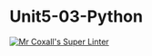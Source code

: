 # Unit5-03-Python
[![Mr Coxall's Super Linter](https://github.com/ICS3U-C-Programming-GustavI/Unit5-03-Python/workflows/Mr%20Coxall's%20Super%20Linter/badge.svg)](https://github.com/ICS3U-C-Programming-GustavI/Unit5-03-Python/actions/)
